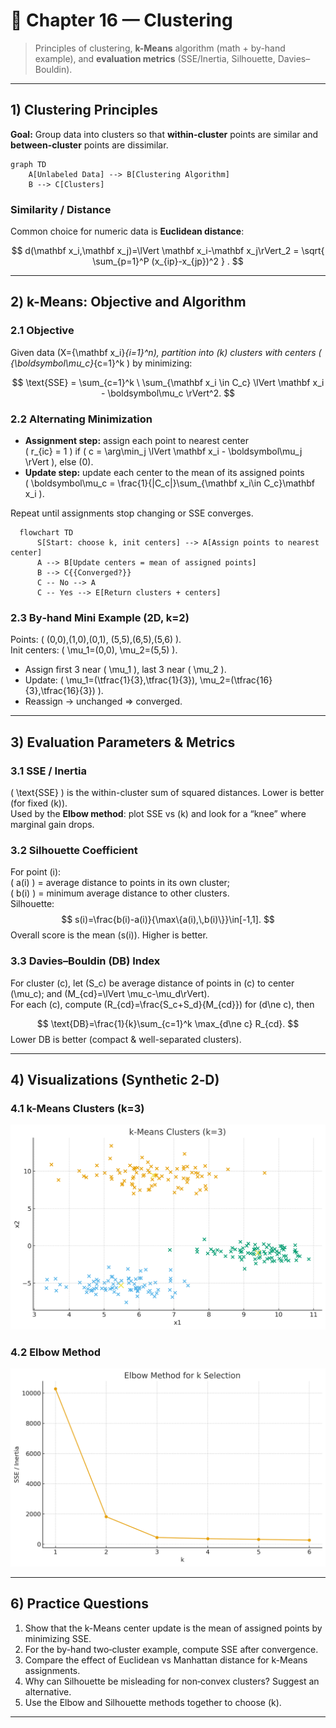 # 🧩 Chapter 16 — Clustering

> Principles of clustering, **k-Means** algorithm (math + by-hand example), and **evaluation metrics** (SSE/Inertia, Silhouette, Davies–Bouldin).

---

## 1) Clustering Principles

**Goal:** Group data into clusters so that **within-cluster** points are similar and **between-cluster** points are dissimilar.

```mermaid
graph TD
    A[Unlabeled Data] --> B[Clustering Algorithm]
    B --> C[Clusters]
```

### Similarity / Distance

Common choice for numeric data is **Euclidean distance**:

$$ d(\mathbf x_i,\mathbf x_j)=\lVert \mathbf x_i-\mathbf x_j\rVert_2
 = \sqrt{ \sum_{p=1}^P (x_{ip}-x_{jp})^2 } . $$

---

## 2) k-Means: Objective and Algorithm

### 2.1 Objective
Given data \(X=\{\mathbf x_i\}_{i=1}^n\), partition into \(k\) clusters with centers \( \{\boldsymbol\mu_c\}_{c=1}^k \) by minimizing:

$$ \text{SSE} = \sum_{c=1}^k \ \sum_{\mathbf x_i \in C_c} \lVert \mathbf x_i - \boldsymbol\mu_c \rVert^2. $$

### 2.2 Alternating Minimization
- **Assignment step:** assign each point to nearest center  
  \( r_{ic} = 1 \) if \( c = \arg\min_j \lVert \mathbf x_i - \boldsymbol\mu_j \rVert \), else \(0\).
- **Update step:** update each center to the mean of its assigned points  
  \( \boldsymbol\mu_c = \frac{1}{|C_c|}\sum_{\mathbf x_i\in C_c}\mathbf x_i \).

Repeat until assignments stop changing or SSE converges.

```mermaid
  flowchart TD
      S[Start: choose k, init centers] --> A[Assign points to nearest center]
      A --> B[Update centers = mean of assigned points]
      B --> C{{Converged?}}
      C -- No --> A
      C -- Yes --> E[Return clusters + centers]
```
  

### 2.3 By‑hand Mini Example (2D, k=2)
Points: \( (0,0),(1,0),(0,1), (5,5),(6,5),(5,6) \).  
Init centers: \( \mu_1=(0,0), \mu_2=(5,5) \).  
- Assign first 3 near \( \mu_1 \), last 3 near \( \mu_2 \).  
- Update: \( \mu_1=(\tfrac{1}{3},\tfrac{1}{3}), \mu_2=(\tfrac{16}{3},\tfrac{16}{3}) \).  
- Reassign → unchanged ⇒ converged.

---

## 3) Evaluation Parameters & Metrics

### 3.1 SSE / Inertia
\( \text{SSE} \) is the within-cluster sum of squared distances. Lower is better (for fixed \(k\)).  
Used by the **Elbow method**: plot SSE vs \(k\) and look for a “knee” where marginal gain drops.

### 3.2 Silhouette Coefficient
For point \(i\):  
\( a(i) \) = average distance to points in its own cluster;  
\( b(i) \) = minimum average distance to other clusters.  
Silhouette:
$$
s(i)=\frac{b(i)-a(i)}{\max\{a(i),\,b(i)\}}\in[-1,1].
$$
Overall score is the mean \(s(i)\). Higher is better.

### 3.3 Davies–Bouldin (DB) Index
For cluster \(c\), let \(S_c\) be average distance of points in \(c\) to center \(\mu_c\); and \(M_{cd}=\lVert \mu_c-\mu_d\rVert\).  
For each \(c\), compute \(R_{cd}=\frac{S_c+S_d}{M_{cd}}\) for \(d\ne c\), then

$$ \text{DB}=\frac{1}{k}\sum_{c=1}^k \max_{d\ne c} R_{cd}.
$$
Lower DB is better (compact & well-separated clusters).

---

## 4) Visualizations (Synthetic 2‑D)

### 4.1 k-Means Clusters (k=3)
![k-Means clusters](chapter16_kmeans_clusters.png)

### 4.2 Elbow Method
![Elbow method](chapter16_elbow.png)

---

## 6) Practice Questions

1. Show that the k-Means center update is the mean of assigned points by minimizing SSE.  
2. For the by-hand two‑cluster example, compute SSE after convergence.  
3. Compare the effect of Euclidean vs Manhattan distance for k-Means assignments.  
4. Why can Silhouette be misleading for non‑convex clusters? Suggest an alternative.  
5. Use the Elbow and Silhouette methods together to choose \(k\).

---

